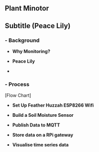 ## Plant Minotor

## Subtitle (Peace Lily)



### - Background

- **Why Monitoring?**

- **Peace Lily**
- 

### - Process


[Flow Chart]



- **Set Up Feather Huzzah ESP8266 Wifi**


- **Build a Soil Moisture Sensor**


- **Publish Data to MQTT**


- **Store data on a RPi gateway**

- **Visualise time series data**
